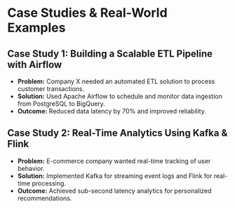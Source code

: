 # Case Studies & Real-World Examples

## Case Study 1: Building a Scalable ETL Pipeline with Airflow
- **Problem:** Company X needed an automated ETL solution to process customer transactions.
- **Solution:** Used Apache Airflow to schedule and monitor data ingestion from PostgreSQL to BigQuery.
- **Outcome:** Reduced data latency by 70% and improved reliability.

## Case Study 2: Real-Time Analytics Using Kafka & Flink
- **Problem:** E-commerce company wanted real-time tracking of user behavior.
- **Solution:** Implemented Kafka for streaming event logs and Flink for real-time processing.
- **Outcome:** Achieved sub-second latency analytics for personalized recommendations.
